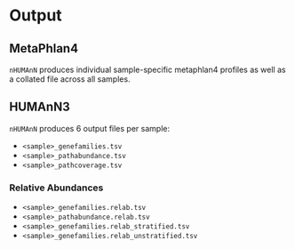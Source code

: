 Output
======

MetaPhlan4
----------

`nHUMAnN` produces individual sample-specific metaphlan4 profiles as well as a collated file across all samples.


HUMAnN3
-------

`nHUMAnN` produces 6 output files per sample:

* `<sample>_genefamilies.tsv`
* `<sample>_pathabundance.tsv`
* `<sample>_pathcoverage.tsv`


### Relative Abundances

* `<sample>_genefamilies.relab.tsv`
* `<sample>_pathabundance.relab.tsv`
* `<sample>_genefamilies.relab_stratified.tsv`
* `<sample>_genefamilies.relab_unstratified.tsv`
